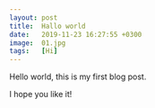 ```yaml
---
layout: post
title:  Hallo world
date:   2019-11-23 16:27:55 +0300
image:  01.jpg
tags:   [Hi]
---
```

Hello world, this is my first blog post.

I hope you like it!
